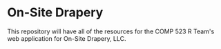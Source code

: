 # On-Site Drapery
This repository will have all of the resources for the COMP 523 R Team's web application for On-Site Drapery, LLC. 
